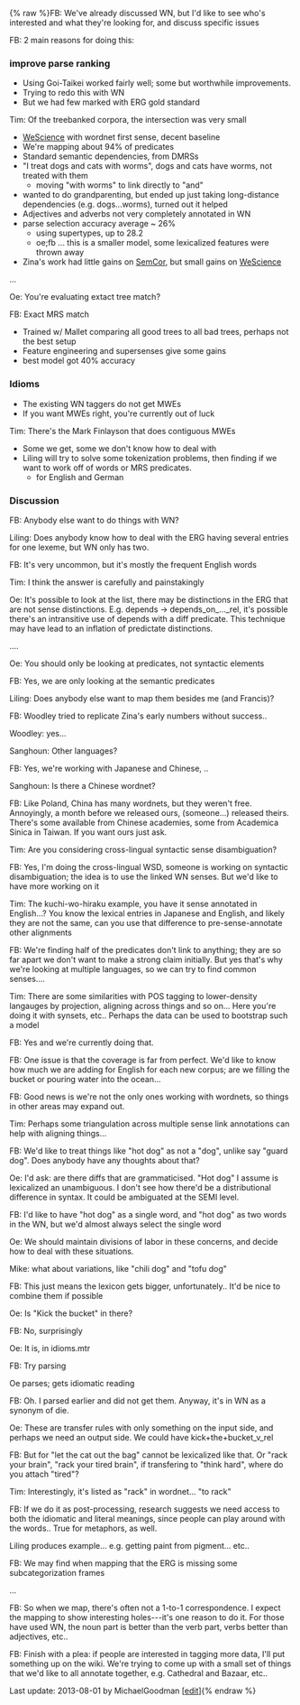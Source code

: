 {% raw %}FB: We've already discussed WN, but I'd like to see who's interested and
what they're looking for, and discuss specific issues

FB: 2 main reasons for doing this:

### improve parse ranking

- Using Goi-Taikei worked fairly well; some but worthwhile
improvements.
- Trying to redo this with WN
- But we had few marked with ERG gold standard

Tim: Of the treebanked corpora, the intersection was very small

- [WeScience](https://blog.inductorsoftware.com/docsproto/garage/WeScience) with wordnet first sense, decent baseline
- We're mapping about 94% of predicates
- Standard semantic dependencies, from DMRSs
- "I treat dogs and cats with worms", dogs and cats have worms, not
treated with them
  - moving "with worms" to link directly to "and"
- wanted to do grandparenting, but ended up just taking long-distance
dependencies (e.g. dogs...worms), turned out it helped
- Adjectives and adverbs not very completely annotated in WN
- parse selection accuracy average \~ 26%
  - using supertypes, up to 28.2
  - oe;fb ... this is a smaller model, some lexicalized features
were thrown away
- Zina's work had little gains on [SemCor](https://blog.inductorsoftware.com/docsproto/garage/SemCor), but small gains on
[WeScience](https://blog.inductorsoftware.com/docsproto/garage/WeScience)

...

Oe: You're evaluating extact tree match?

FB: Exact MRS match

- Trained w/ Mallet comparing all good trees to all bad trees, perhaps
not the best setup
- Feature engineering and supersenses give some gains
- best model got 40% accuracy

### Idioms

- The existing WN taggers do not get MWEs
- If you want MWEs right, you're currently out of luck

Tim: There's the Mark Finlayson that does contiguous MWEs

- Some we get, some we don't know how to deal with
- Liling will try to solve some tokenization problems, then finding if
we want to work off of words or MRS predicates.
  - for English and German

### Discussion

FB: Anybody else want to do things with WN?

Liling: Does anybody know how to deal with the ERG having several
entries for one lexeme, but WN only has two.

FB: It's very uncommon, but it's mostly the frequent English words

Tim: I think the answer is carefully and painstakingly

Oe: It's possible to look at the list, there may be distinctions in the
ERG that are not sense distinctions. E.g. depends -&gt;
depends\_on\_...\_rel, it's possible there's an intransitive use of
depends with a diff predicate. This technique may have lead to an
inflation of predictate distinctions.

....

Oe: You should only be looking at predicates, not syntactic elements

FB: Yes, we are only looking at the semantic predicates

Liling: Does anybody else want to map them besides me (and Francis)?

FB: Woodley tried to replicate Zina's early numbers without success..

Woodley: yes...

Sanghoun: Other languages?

FB: Yes, we're working with Japanese and Chinese, ..

Sanghoun: Is there a Chinese wordnet?

FB: Like Poland, China has many wordnets, but they weren't free.
Annoyingly, a month before we released ours, (someone...) released
theirs. There's some available from Chinese academies, some from
Academica Sinica in Taiwan. If you want ours just ask.

Tim: Are you considering cross-lingual syntactic sense disambiguation?

FB: Yes, I'm doing the cross-lingual WSD, someone is working on
syntactic disambiguation; the idea is to use the linked WN senses. But
we'd like to have more working on it

Tim: The kuchi-wo-hiraku example, you have it sense annotated in
English...? You know the lexical entries in Japanese and English, and
likely they are not the same, can you use that difference to
pre-sense-annotate other alignments

FB: We're finding half of the predicates don't link to anything; they
are so far apart we don't want to make a strong claim initially. But yes
that's why we're looking at multiple languages, so we can try to find
common senses....

Tim: There are some similarities with POS tagging to lower-density
langauges by projection, aligning across things and so on... Here you're
doing it with synsets, etc.. Perhaps the data can be used to bootstrap
such a model

FB: Yes and we're currently doing that.

FB: One issue is that the coverage is far from perfect. We'd like to
know how much we are adding for English for each new corpus; are we
filling the bucket or pouring water into the ocean...

FB: Good news is we're not the only ones working with wordnets, so
things in other areas may expand out.

Tim: Perhaps some triangulation across multiple sense link annotations
can help with aligning things...

FB: We'd like to treat things like "hot dog" as not a "dog", unlike say
"guard dog". Does anybody have any thoughts about that?

Oe: I'd ask: are there diffs that are grammaticised. "Hot dog" I assume
is lexicalized an unambiguous. I don't see how there'd be a
distributional difference in syntax. It could be ambiguated at the SEMI
level.

FB: I'd like to have "hot dog" as a single word, and "hot dog" as two
words in the WN, but we'd almost always select the single word

Oe: We should maintain divisions of labor in these concerns, and decide
how to deal with these situations.

Mike: what about variations, like "chili dog" and "tofu dog"

FB: This just means the lexicon gets bigger, unfortunately.. It'd be
nice to combine them if possible

Oe: Is "Kick the bucket" in there?

FB: No, surprisingly

Oe: It is, in idioms.mtr

FB: Try parsing

Oe parses; gets idiomatic reading

FB: Oh. I parsed earlier and did not get them. Anyway, it's in WN as a
synonym of die.

Oe: These are transfer rules with only something on the input side, and
perhaps we need an output side. We could have kick+the+bucket\_v\_rel

FB: But for "let the cat out the bag" cannot be lexicalized like that.
Or "rack your brain", "rack your tired brain", if transfering to "think
hard", where do you attach "tired"?

Tim: Interestingly, it's listed as "rack" in wordnet... "to rack"

FB: If we do it as post-processing, research suggests we need access to
both the idiomatic and literal meanings, since people can play around
with the words.. True for metaphors, as well.

Liling produces example... e.g. getting paint from pigment... etc..

FB: We may find when mapping that the ERG is missing some
subcategorization frames

...

FB: So when we map, there's often not a 1-to-1 correspondence. I expect
the mapping to show interesting holes---it's one reason to do it. For
those have used WN, the noun part is better than the verb part, verbs
better than adjectives, etc..

FB: Finish with a plea: if people are interested in tagging more data,
I'll put something up on the wiki. We're trying to come up with a small
set of things that we'd like to all annotate together, e.g. Cathedral
and Bazaar, etc..

Last update: 2013-08-01 by MichaelGoodman [[edit](https://github.com/delph-in/docs/wiki/SaarlandWordNet/_edit)]{% endraw %}